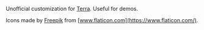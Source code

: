 Unofficial customization for [Terra](https://app.terra.bio/). Useful for demos.

Icons made by [Freepik](https://www.flaticon.com/authors/freepik) from [www.flaticon.com](https://www.flaticon.com/).
